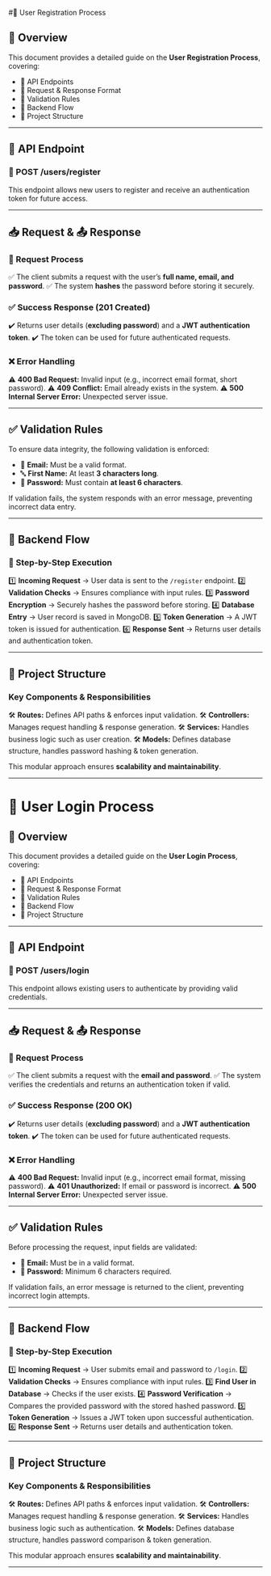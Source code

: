 #🚀 User Registration Process

## 📌 Overview
This document provides a detailed guide on the **User Registration Process**, covering:
- 🔹 API Endpoints
- 🔹 Request & Response Format
- 🔹 Validation Rules
- 🔹 Backend Flow
- 🔹 Project Structure

-------------------------------------------------------------------------------------------------

## 🔗 API Endpoint
### **🔹 POST /users/register**
This endpoint allows new users to register and receive an authentication token for future access.

-------------------------------------------------------------------------------------------------

## 📥 Request & 📤 Response
### **📌 Request Process**
✅ The client submits a request with the user’s **full name, email, and password**.
✅ The system **hashes** the password before storing it securely.

### ✅ **Success Response (201 Created)**
✔️ Returns user details (**excluding password**) and a **JWT authentication token**.
✔️ The token can be used for future authenticated requests.

### ❌ **Error Handling**
⚠️ **400 Bad Request:** Invalid input (e.g., incorrect email format, short password).
⚠️ **409 Conflict:** Email already exists in the system.
⚠️ **500 Internal Server Error:** Unexpected server issue.

-------------------------------------------------------------------------------------------------

## ✅ Validation Rules
To ensure data integrity, the following validation is enforced:
- 📧 **Email:** Must be a valid format.
- 🔤 **First Name:** At least **3 characters long**.
- 🔑 **Password:** Must contain **at least 6 characters**.

If validation fails, the system responds with an error message, preventing incorrect data entry.

-------------------------------------------------------------------------------------------------

## 🔄 Backend Flow
### **📌 Step-by-Step Execution**
1️⃣ **Incoming Request** → User data is sent to the `/register` endpoint.
2️⃣ **Validation Checks** → Ensures compliance with input rules.
3️⃣ **Password Encryption** → Securely hashes the password before storing.
4️⃣ **Database Entry** → User record is saved in MongoDB.
5️⃣ **Token Generation** → A JWT token is issued for authentication.
6️⃣ **Response Sent** → Returns user details and authentication token.

-------------------------------------------------------------------------------------------------

## 📂 Project Structure
### **Key Components & Responsibilities**
🛠 **Routes:** Defines API paths & enforces input validation.
🛠 **Controllers:** Manages request handling & response generation.
🛠 **Services:** Handles business logic such as user creation.
🛠 **Models:** Defines database structure, handles password hashing & token generation.

This modular approach ensures **scalability and maintainability**.

-------------------------------------------------------------------------------------------------


# 🔐 User Login Process

## 📌 Overview
This document provides a detailed guide on the **User Login Process**, covering:
- 🔹 API Endpoints
- 🔹 Request & Response Format
- 🔹 Validation Rules
- 🔹 Backend Flow
- 🔹 Project Structure

-------------------------------------------------------------------------------------------------

## 🔗 API Endpoint
### **🔹 POST /users/login**
This endpoint allows existing users to authenticate by providing valid credentials.

-------------------------------------------------------------------------------------------------

## 📥 Request & 📤 Response
### **📌 Request Process**
✅ The client submits a request with the **email and password**.
✅ The system verifies the credentials and returns an authentication token if valid.

### ✅ **Success Response (200 OK)**
✔️ Returns user details (**excluding password**) and a **JWT authentication token**.
✔️ The token can be used for future authenticated requests.

### ❌ **Error Handling**
⚠️ **400 Bad Request:** Invalid input (e.g., incorrect email format, missing password).
⚠️ **401 Unauthorized:** If email or password is incorrect.
⚠️ **500 Internal Server Error:** Unexpected server issue.

-------------------------------------------------------------------------------------------------

## ✅ Validation Rules
Before processing the request, input fields are validated:
- 📧 **Email:** Must be in a valid format.
- 🔑 **Password:** Minimum 6 characters required.

If validation fails, an error message is returned to the client, preventing incorrect login attempts.

-------------------------------------------------------------------------------------------------

## 🔄 Backend Flow
### **📌 Step-by-Step Execution**
1️⃣ **Incoming Request** → User submits email and password to `/login`.
2️⃣ **Validation Checks** → Ensures compliance with input rules.
3️⃣ **Find User in Database** → Checks if the user exists.
4️⃣ **Password Verification** → Compares the provided password with the stored hashed password.
5️⃣ **Token Generation** → Issues a JWT token upon successful authentication.
6️⃣ **Response Sent** → Returns user details and authentication token.

-------------------------------------------------------------------------------------------------

## 📂 Project Structure
### **Key Components & Responsibilities**
🛠 **Routes:** Defines API paths & enforces input validation.
🛠 **Controllers:** Manages request handling & response generation.
🛠 **Services:** Handles business logic such as authentication.
🛠 **Models:** Defines database structure, handles password comparison & token generation.

This modular approach ensures **scalability and maintainability**.

-------------------------------------------------------------------------------------------------
